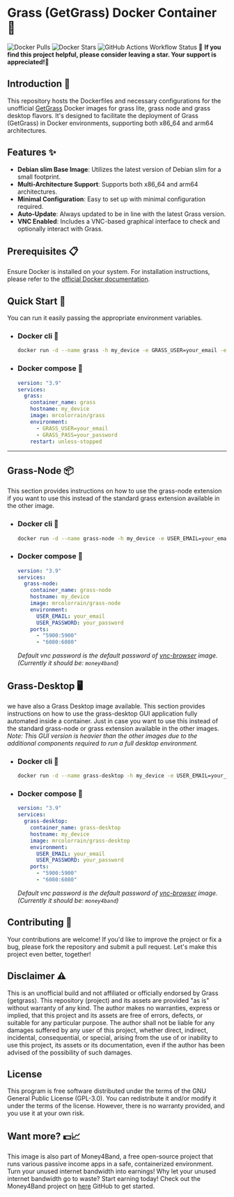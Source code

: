 # Grass (GetGrass) Docker Container 🚀
![Docker Pulls](https://img.shields.io/docker/pulls/mrcolorrain/grass?style=flat-square&link=https://hub.docker.com/r/mrcolorrain/grass)
![Docker Stars](https://img.shields.io/docker/stars/mrcolorrain/grass?style=flat-square&link=https://hub.docker.com/r/mrcolorrain/grass)
![GitHub Actions Workflow Status](https://img.shields.io/github/actions/workflow/status/mrcolorr/get-grass/grass_auto_build-push.yml?style=flat&link=https%3A%2F%2Fhub.docker.com%2Fr%2Fmrcolorrain%2Fgrass)
🌟 **If you find this project helpful, please consider leaving a star. Your support is appreciated!🙂** 

## Introduction 📖
This repository hosts the Dockerfiles and necessary configurations for the unofficial [GetGrass](https://app.getgrass.io/register/?referralCode=qyvJmxgNUhcLo2f) Docker images for grass lite, grass node and grass desktop flavors. It's designed to facilitate the deployment of Grass (GetGrass) in Docker environments, supporting both x86_64 and arm64 architectures.

## Features ✨
- **Debian slim Base Image**: Utilizes the latest version of Debian slim for a small footprint.
- **Multi-Architecture Support**: Supports both x86_64 and arm64 architectures.
- **Minimal Configuration**: Easy to set up with minimal configuration required.
- **Auto-Update**: Always updated to be in line with the latest Grass version.
- **VNC Enabled**: Includes a VNC-based graphical interface to check and optionally interact with Grass.

## Prerequisites 📋
Ensure Docker is installed on your system. For installation instructions, please refer to the [official Docker documentation](https://docs.docker.com/get-docker/).

## Quick Start 🚀
You can run it easily passing the appropriate environment variables.
- ### Docker cli 🐳
  ```bash
  docker run -d --name grass -h my_device -e GRASS_USER=your_email -e GRASS_PASS=your_password mrcolorrain/grass
  ```
- ### Docker compose 🐳
  ```yaml
  version: "3.9"
  services:
    grass:
      container_name: grass
      hostname: my_device
      image: mrcolorrain/grass
      environment:
        - GRASS_USER=your_email
        - GRASS_PASS=your_password
      restart: unless-stopped
  ```
---
## Grass-Node 📦
This section provides instructions on how to use the grass-node extension if you want to use this instead of the standard grass extension available in the other image.
- ### Docker cli 🐳
  ```bash
  docker run -d --name grass-node -h my_device -e USER_EMAIL=your_email -e USER_PASSWORD=your_password -p 5900:5900 -p 6080:6080 mrcolorrain/grass-node
  ```
- ### Docker compose 🐳
  ```yaml
  version: "3.9"
  services:
    grass-node:
      container_name: grass-node
      hostname: my_device
      image: mrcolorrain/grass-node
      environment:
        USER_EMAIL: your_email
        USER_PASSWORD: your_password
      ports:
        - "5900:5900"
        - "6080:6080"
  ```
   _Default vnc password is the default password of [vnc-browser](https://github.com/MRColorR/vnc-browser) image. (Currently it should be: `money4band`)_

## Grass-Desktop 🖥️
we have also a Grass Desktop image available. This section provides instructions on how to use the grass-desktop GUI application fully automated inside a container.  Just in case you want to use this instead of the standard grass-node or grass extension available in the other images. 
_Note: This GUI version is heavier than the other images due to the additional components required to run a full desktop environment._
- ### Docker cli 🐳
  ```bash
  docker run -d --name grass-desktop -h my_device -e USER_EMAIL=your_email -e USER_PASSWORD=your_password -p 5900:5900 -p 6080:6080 mrcolorrain/grass-desktop
  ```
- ### Docker compose 🐳
  ```yaml
  version: "3.9"
  services:
    grass-desktop:
      container_name: grass-desktop
      hostname: my_device
      image: mrcolorrain/grass-desktop
      environment:
        USER_EMAIL: your_email
        USER_PASSWORD: your_password
      ports:
        - "5900:5900"
        - "6080:6080"
  ```
  _Default vnc password is the default password of [vnc-browser](https://github.com/MRColorR/vnc-browser) image. (Currently it should be: `money4band`)_


## Contributing 🤲
Your contributions are welcome! If you'd like to improve the project or fix a bug, please fork the repository and submit a pull request. Let's make this project even better, together!

## Disclaimer ⚠️
This is an unofficial build and not affiliated or officially endorsed by Grass (getgrass).
This repository (project) and its assets are provided "as is" without warranty of any kind.
The author makes no warranties, express or implied, that this project and its assets are free of errors, defects, or suitable for any particular purpose.
The author shall not be liable for any damages suffered by any user of this project, whether direct, indirect, incidental, consequential, or special, arising from the use of or inability to use this project, its assets or its documentation, even if the author has been advised of the possibility of such damages.

## License
This program is free software distributed under the terms of the GNU General Public License (GPL-3.0). You can redistribute it and/or modify it under the terms of the license. However, there is no warranty provided, and you use it at your own risk.

## Want more? 💵📈
This image is also part of Money4Band, a free open-source project that runs various passive income apps in a safe, containerized environment. Turn your unused internet bandwidth into earnings! Why let your unused internet bandwidth go to waste? Start earning today! Check out the Money4Band project on [here](https://github.com/MRColorR/money4band) GitHub to get started.
